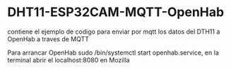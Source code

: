 # DHT11-ESP32CAM-MQTT-OpenHab
contiene el ejemplo de codigo para enviar por mqtt los datos del DTH11 a OpenHab a traves de MQTT

Para arrancar OpenHab sudo /bin/systemctl start openhab.service, en la terminal
abrir el localhost:8080 en Mozilla
